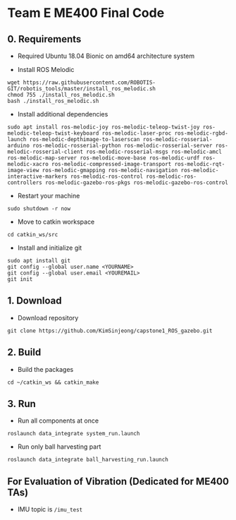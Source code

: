# Team E ME400 Final Code

## 0. Requirements
* Required Ubuntu 18.04 Bionic on amd64 architecture system

* Install ROS Melodic
```
wget https://raw.githubusercontent.com/ROBOTIS-GIT/robotis_tools/master/install_ros_melodic.sh
chmod 755 ./install_ros_melodic.sh
bash ./install_ros_melodic.sh
```

* Install additional dependencies
```
sudo apt install ros-melodic-joy ros-melodic-teleop-twist-joy ros-melodic-teleop-twist-keyboard ros-melodic-laser-proc ros-melodic-rgbd-launch ros-melodic-depthimage-to-laserscan ros-melodic-rosserial-arduino ros-melodic-rosserial-python ros-melodic-rosserial-server ros-melodic-rosserial-client ros-melodic-rosserial-msgs ros-melodic-amcl ros-melodic-map-server ros-melodic-move-base ros-melodic-urdf ros-melodic-xacro ros-melodic-compressed-image-transport ros-melodic-rqt-image-view ros-melodic-gmapping ros-melodic-navigation ros-melodic-interactive-markers ros-melodic-ros-control ros-melodic-ros-controllers ros-melodic-gazebo-ros-pkgs ros-melodic-gazebo-ros-control
```

* Restart your machine

`sudo shutdown -r now`

* Move to catkin workspace

`cd catkin_ws/src`

* Install and initialize git

```
sudo apt install git
git config --global user.name <YOURNAME>
git config --global user.email <YOUREMAIL>
git init
```

## 1. Download

* Download repository

`git clone https://github.com/KimSinjeong/capstone1_ROS_gazebo.git`

## 2. Build

* Build the packages

`cd ~/catkin_ws && catkin_make`

## 3. Run

* Run all components at once
```
roslaunch data_integrate system_run.launch
```

* Run only ball harvesting part
```
roslaunch data_integrate ball_harvesting_run.launch
```

## For Evaluation of Vibration (Dedicated for ME400 TAs)

* IMU topic is `/imu_test`
